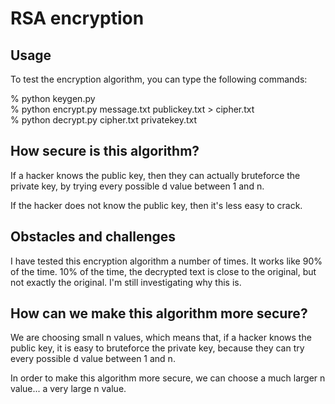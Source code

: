 # RSA encryption

## Usage
To test the encryption algorithm, you can type the following commands:

% python keygen.py\
% python encrypt.py message.txt publickey.txt > cipher.txt\
% python decrypt.py cipher.txt privatekey.txt

## How secure is this algorithm?
If a hacker knows the public key, then they can actually bruteforce the private key, by trying every possible d value between 1 and n.

If the hacker does not know the public key, then it's less easy to crack.

## Obstacles and challenges
I have tested this encryption algorithm a number of times. It works like 90% of the time. 10% of the time, the decrypted text is close to the original, but not exactly the original. I'm still investigating why this is.

## How can we make this algorithm more secure?
We are choosing small n values, which means that, if a hacker knows the public key, it is easy to bruteforce the private key, because they can try every possible d value between 1 and n.

In order to make this algorithm more secure, we can choose a much larger n value... a very large n value.
